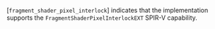 [`fragment_shader_pixel_interlock`] indicates that the implementation
supports the `FragmentShaderPixelInterlockEXT` SPIR-V capability.
